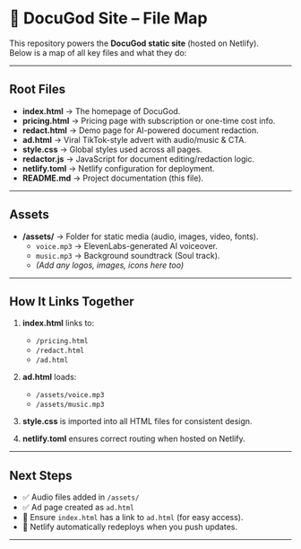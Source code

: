 # 📂 DocuGod Site – File Map

This repository powers the **DocuGod static site** (hosted on Netlify).  
Below is a map of all key files and what they do:

---

## Root Files
- **index.html** → The homepage of DocuGod.
- **pricing.html** → Pricing page with subscription or one-time cost info.
- **redact.html** → Demo page for AI-powered document redaction.
- **ad.html** → Viral TikTok-style advert with audio/music & CTA.
- **style.css** → Global styles used across all pages.
- **redactor.js** → JavaScript for document editing/redaction logic.
- **netlify.toml** → Netlify configuration for deployment.
- **README.md** → Project documentation (this file).

---

## Assets
- **/assets/** → Folder for static media (audio, images, video, fonts).
  - `voice.mp3` → ElevenLabs-generated AI voiceover.  
  - `music.mp3` → Background soundtrack (Soul track).  
  - *(Add any logos, images, icons here too)*

---

## How It Links Together
1. **index.html** links to:
   - `/pricing.html`
   - `/redact.html`
   - `/ad.html`

2. **ad.html** loads:
   - `/assets/voice.mp3`
   - `/assets/music.mp3`

3. **style.css** is imported into all HTML files for consistent design.

4. **netlify.toml** ensures correct routing when hosted on Netlify.

---

## Next Steps
- ✅ Audio files added in `/assets/`  
- ✅ Ad page created as `ad.html`  
- 🔄 Ensure `index.html` has a link to `ad.html` (for easy access).  
- 🚀 Netlify automatically redeploys when you push updates.

---
